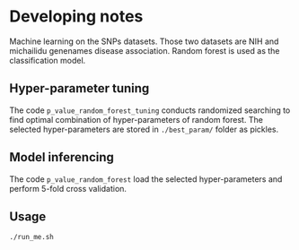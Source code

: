 # Developing notes
Machine learning on the SNPs datasets. Those two datasets are NIH and michailidu genenames disease association. Random forest is used as the classification model.

## Hyper-parameter tuning
The code ```p_value_random_forest_tuning``` conducts randomized searching to find optimal combination of hyper-parameters of random forest. The selected hyper-parameters are stored in ```./best_param/``` folder as pickles. 

## Model inferencing
The code ```p_value_random_forest``` load the selected hyper-parameters and perform 5-fold cross validation. 

## Usage
```./run_me.sh```
